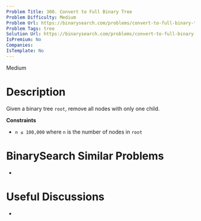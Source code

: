 ```yaml
---
Problem Title: 300. Convert to Full Binary Tree
Problem Difficulty: Medium
Problem Url: https://binarysearch.com/problems/convert-to-full-binary-tree/
Problem Tags: tree
Solution Url: https://binarysearch.com/problems/convert-to-full-binary-tree/solutions/
IsPremium: No
Companies: 
IsTemplate: No
---
```


<span style="color: ;">Medium</span>

# Description

Given a binary tree `root`, remove all nodes with only one child.

**Constraints**
- `n ≤ 100,000` where `n` is the number of nodes in `root`

# BinarySearch Similar Problems

- []()

# Useful Discussions

- []()
